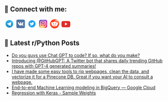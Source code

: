 ## 🔎 Connect with me:
[<img src="https://github.com/bullbesh/bullbesh/blob/main/images/Telegram.png" width="32" height="32" />](https://t.me/bullbesh)
[<img src="https://github.com/bullbesh/bullbesh/blob/main/images/VK.png" width="32" height="32" />](https://vk.com/bullbesh)
[<img src="https://github.com/bullbesh/bullbesh/blob/main/images/Twitter.png" width="32" height="32" />](https://twitter.com/bullbesh1)
[<img src="https://github.com/bullbesh/bullbesh/blob/main/images/Instagram.png" width="32" height="32" />](https://www.instagram.com/bullbesh)
[<img src="https://github.com/bullbesh/bullbesh/blob/main/images/Reddit.png" width="32" height="32" />](https://www.reddit.com/user/bullbesh)
[<img src="https://github.com/bullbesh/bullbesh/blob/main/images/YouTube.png" width="32" height="32" />](https://www.youtube.com/channel/UCtfjRs6uzgq5mfm8S06WTcg)

## 📕 Latest r/Python Posts
<!-- BLOG-POST-LIST:START -->
- [Do you guys use Chat GPT to code? If so, what do you make?](https://www.reddit.com/r/Python/comments/12wsx2g/do_you_guys_use_chat_gpt_to_code_if_so_what_do/)
- [Introducing @GitHubGPT: A Twitter bot that shares daily trending GitHub repos with GPT-4 generated summaries!](https://www.reddit.com/r/Python/comments/12ws5ps/introducing_githubgpt_a_twitter_bot_that_shares/)
- [I have made some easy tools to rip webpages, clean the data, and vectorize it for a Pinecone DB. Great if you want your AI to consult a webpage.](https://www.reddit.com/r/Python/comments/12wqzbk/i_have_made_some_easy_tools_to_rip_webpages_clean/)
- [End-to-end Machine Learning modeling in BigQuery — Google Cloud](https://www.reddit.com/r/Python/comments/12woytf/endtoend_machine_learning_modeling_in_bigquery/)
- [Regression with Keras - Sample Weights](https://www.reddit.com/r/Python/comments/12wngqf/regression_with_keras_sample_weights/)
<!-- BLOG-POST-LIST:END -->

